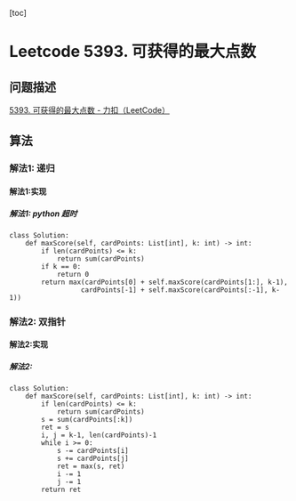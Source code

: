 [toc]

# Leetcode 5393. 可获得的最大点数

## 问题描述

[5393. 可获得的最大点数 - 力扣（LeetCode）](https://leetcode-cn.com/problems/maximum-points-you-can-obtain-from-cards/)

## 算法

### 解法1: 递归

#### 解法1:实现

##### 解法1: python 超时

```
class Solution:
    def maxScore(self, cardPoints: List[int], k: int) -> int:
        if len(cardPoints) <= k:
            return sum(cardPoints)
        if k == 0:
            return 0
        return max(cardPoints[0] + self.maxScore(cardPoints[1:], k-1),
                  cardPoints[-1] + self.maxScore(cardPoints[:-1], k-1))
```

### 解法2: 双指针

#### 解法2:实现

##### 解法2: 

```
class Solution:
    def maxScore(self, cardPoints: List[int], k: int) -> int:
        if len(cardPoints) <= k:
            return sum(cardPoints)
        s = sum(cardPoints[:k])
        ret = s
        i, j = k-1, len(cardPoints)-1
        while i >= 0:
            s -= cardPoints[i]
            s += cardPoints[j]
            ret = max(s, ret)
            i -= 1
            j -= 1
        return ret
```

